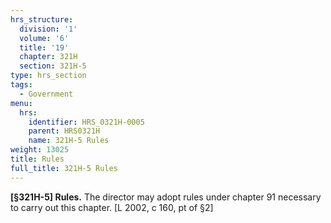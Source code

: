 ```yaml
---
hrs_structure:
  division: '1'
  volume: '6'
  title: '19'
  chapter: 321H
  section: 321H-5
type: hrs_section
tags:
  - Government
menu:
  hrs:
    identifier: HRS_0321H-0005
    parent: HRS0321H
    name: 321H-5 Rules
weight: 13025
title: Rules
full_title: 321H-5 Rules
---
```

**[§321H-5] Rules.** The director may adopt rules under chapter 91 necessary to carry out this chapter. [L 2002, c 160, pt of §2]
